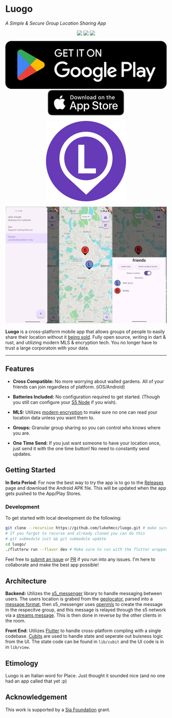 # Luogo

*A Simple & Secure Group Location Sharing App*  

<p align="center">
  <a href="https://opensource.org/license/eupl-1-2"><img src="https://shields.io/pypi/l/perconet"></a>
  <a href="https://developer.android.com"><img src="https://img.shields.io/badge/Platform-Android-green"></a>
  <a href="https://developer.apple.com/"><img src="https://img.shields.io/badge/Platform-iOS-blue"></a>
</p>

<p align="center">
  <a href="https://play.google.com/store/apps/details?id=app.luogo.app"><img src="https://github.com/pioug/google-play-badges/blob/main/svg/English.svg"></a>
  <a href="https://apps.apple.com/us/app/luogo-group-location-sharing/id6749677387"><img src="https://github.com/ziadsarour/stores-badges/blob/master/appstore/black/en.svg"></a>
</p>

<p align="center">
  <img src="assets/logo-round.svg" style="width: 250px;">
</p>

![3screenshots](assets/screenshots.jpg)

**Luogo** is a cross-platform mobile app that allows groups of people to easily share their location without it [being sold](https://www.theverge.com/2021/12/9/22820381/tile-life360-location-tracking-data-privacy). Fully open source, writing in dart & rust, and utilizing modern MLS & encryption tech. You no longer have to trust a large corporatoin with your data.

---

## Features

- **Cross Compatible:** No more worrying about walled gardens. All of your friends can join regardless of platform. (iOS/Android)

- **Batteries Included:** No configuration required to get started. (Though you still can configure your [S5 Node](https://s5.pro/) if you wish).

- **MLS:** Utilizes [modern encryption](https://github.com/openmls/openmls) to make sure no one can read your location data unless you want them to.

- **Groups:** Granular group sharing so you can control who knows where you are.

- **One Time Send:** If you just want someone to have your location once, just send it with the one time button! No need to constantly send updates.

## Getting Started

**In Beta Period**: For now the best way to try the app is to go to the [Releases](https://github.com/lukehmcc/luogo/releases) page and download the Android APK file. This will be updated when the app gets pushed to the App/Play Stores.

### Development

To get started with local development do the following:

```bash
git clone --recursive https://github.com/lukehmcc/luogo.git # make sure to recuse submodules
# If you forgot to recurse and already cloned you can do this
# git submodule init && git submodule update
cd luogo/
./flutterw run --flavor dev # Make sure to run with the flutter wrapper so everyone is on the same flutter version
```

Feel free to [submit an issue](https://github.com/lukehmcc/luogo/issues) or [PR](https://github.com/lukehmcc/luogo/pulls) if you run into any issues. I'm here to collaborate and make the best app possible!

## Architecture

**Backend:** Utilizes the [s5_messenger](https://github.com/s5-dev/s5_messenger) library to handle messaging between users. The users location is grabed from the [geolocator](https://pub.dev/packages/geolocator), parsed into a [message format](https://github.com/s5-dev/s5_messenger/blob/main/lib/src/mls5/model/message.dart), then s5_messenger uses [openmls](https://crates.io/crates/openmls) to create the message in the respecitve group, and this message is relayed through the s5 network via a [streams message](https://docs.s5.pro/spec/streams.html). This is then done in reverse by the other clients in the room.

**Front End:** Utilizes [Flutter](https://flutter.dev/) to handle cross-platform compling with a single codebase. [Cubits](https://bloclibrary.dev/bloc-concepts/#creating-a-cubit) are used to handle state and seperate out buisness logic from the UI. The state code can be found in `lib/cubit` and the UI code is in in `lib/view`.  

## Etimology

Luogo is an Italian word for Place. Just thought it sounded nice (and no one had an app called that yet :p)

## Acknowledgement

This work is supported by a [Sia Foundation](https://sia.tech/) grant.
